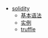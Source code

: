 * [solidity](docs/zh-cn/solidity/README.md)
	* [基本语法](docs/zh-cn/solidity/basic.md)
	* [实例](docs/zh-cn/solidity/entity.md)
	* [truffle](docs/zh-cn/solidity/truffle.md)